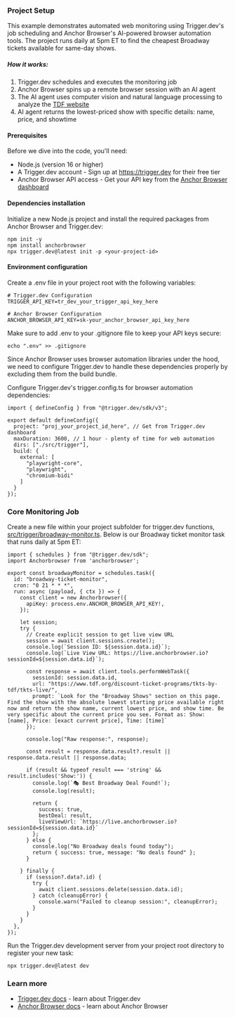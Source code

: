 ### Project Setup

This example demonstrates automated web monitoring using Trigger.dev's job scheduling and Anchor Browser's AI-powered browser automation tools. The project runs daily at 5pm ET to find the cheapest Broadway tickets available for same-day shows.

##### How it works:

1. Trigger.dev schedules and executes the monitoring job
2. Anchor Browser spins up a remote browser session with an AI agent
3. The AI agent uses computer vision and natural language processing to analyze the [TDF website](https://www.tdf.org/discount-ticket-programs/tkts-by-tdf/tkts-live/)
4. AI agent returns the lowest-priced show with specific details: name, price, and showtime


#### Prerequisites

Before we dive into the code, you'll need:
- Node.js (version 16 or higher) 
- A Trigger.dev account - Sign up at https://trigger.dev for their free tier
- Anchor Browser API access - Get your API key from the [Anchor Browser dashboard](https://anchorbrowser.io)

#### Dependencies installation

Initialize a new Node.js project and install the required packages from Anchor Browser and Trigger.dev:

```
npm init -y
npm install anchorbrowser
npx trigger.dev@latest init -p <your-project-id>
```

#### Environment configuration

Create a .env file in your project root with the following variables:

```
# Trigger.dev Configuration 
TRIGGER_API_KEY=tr_dev_your_trigger_api_key_here 

# Anchor Browser Configuration 
ANCHOR_BROWSER_API_KEY=sk-your_anchor_browser_api_key_here
```

Make sure to add .env to your .gitignore file to keep your API keys secure:

```
echo ".env" >> .gitignore
```

Since Anchor Browser uses browser automation libraries under the hood, we need to configure Trigger.dev to handle these dependencies properly by excluding them from the build bundle.

Configure Trigger.dev's trigger.config.ts for browser automation dependencies:

```
import { defineConfig } from "@trigger.dev/sdk/v3";

export default defineConfig({
  project: "proj_your_project_id_here", // Get from Trigger.dev dashboard
  maxDuration: 3600, // 1 hour - plenty of time for web automation
  dirs: ["./src/trigger"],
  build: {
    external: [
      "playwright-core",
      "playwright", 
      "chromium-bidi"
    ]
  }
});
```

### Core Monitoring Job

Create a new file within your project subfolder for trigger.dev functions, [src/trigger/broadway-monitor.ts](src/trigger/broadway-monitor.ts). Below is our Broadway ticket monitor task that runs daily at 5pm ET:


```
import { schedules } from "@trigger.dev/sdk";
import Anchorbrowser from 'anchorbrowser';

export const broadwayMonitor = schedules.task({
  id: "broadway-ticket-monitor",
  cron: "0 21 * * *",
  run: async (payload, { ctx }) => {
    const client = new Anchorbrowser({
      apiKey: process.env.ANCHOR_BROWSER_API_KEY!,
    });

    let session;
    try {
      // Create explicit session to get live view URL
      session = await client.sessions.create();
      console.log(`Session ID: ${session.data.id}`);
      console.log(`Live View URL: https://live.anchorbrowser.io?sessionId=${session.data.id}`);

      const response = await client.tools.performWebTask({
        sessionId: session.data.id,
        url: "https://www.tdf.org/discount-ticket-programs/tkts-by-tdf/tkts-live/",
        prompt: `Look for the "Broadway Shows" section on this page. Find the show with the absolute lowest starting price available right now and return the show name, current lowest price, and show time. Be very specific about the current price you see. Format as: Show: [name], Price: [exact current price], Time: [time]`
      });

      console.log("Raw response:", response);
      
      const result = response.data.result?.result || response.data.result || response.data;
      
      if (result && typeof result === 'string' && result.includes('Show:')) {
        console.log(`🎭 Best Broadway Deal Found!`);
        console.log(result);

        return {
          success: true,
          bestDeal: result,
          liveViewUrl: `https://live.anchorbrowser.io?sessionId=${session.data.id}`
        };
      } else {
        console.log("No Broadway deals found today");
        return { success: true, message: "No deals found" };
      }

    } finally {
      if (session?.data?.id) {
        try {
          await client.sessions.delete(session.data.id);
        } catch (cleanupError) {
          console.warn("Failed to cleanup session:", cleanupError);
        }
      }
    }
  },
});
```

Run the Trigger.dev development server from your project root directory to register your new task:

```
npx trigger.dev@latest dev
```

### Learn more
- [Trigger.dev docs](https://trigger.dev/docs) - learn about Trigger.dev
- [Anchor Browser docs](https://docs.anchorbrowser.io/introduction) - learn about Anchor Browser
